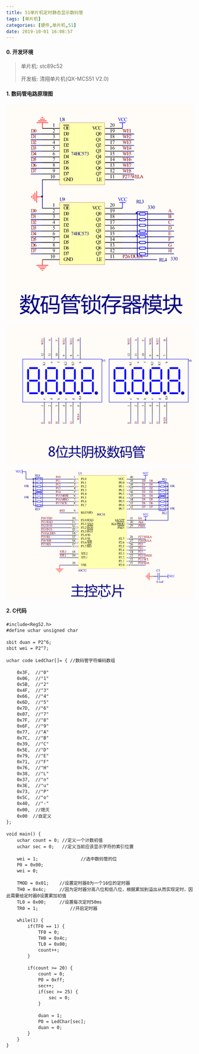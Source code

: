 ```yaml
---
title: 51单片机定时静态显示数码管
tags: [单片机]
categories: [硬件,单片机,51]
date: 2019-10-01 16:08:57
---
```


#### 0. 开发环境

> 单片机: stc89c52
>
> 开发板: 清翔单片机(QX-MCS51 V2.0)


#### 1. 数码管电路原理图

![](https://raw.githubusercontent.com/qnyt1993/picture/master/img/2019/10/01/QQ%E6%88%AA%E5%9B%BE20191001160627.png)

![](https://raw.githubusercontent.com/qnyt1993/picture/master/img/2019/10/01/QQ%E6%88%AA%E5%9B%BE20191001160643.png)

![](https://raw.githubusercontent.com/qnyt1993/picture/master/img/2019/10/01/QQ%E6%88%AA%E5%9B%BE20191001160802.png)

#### 2. C代码

    #include<Reg52.h>
    #define uchar unsigned char
    
    sbit duan = P2^6;
    sbit wei = P2^7;
    
    uchar code LedChar[]= { //数码管字符编码数组
    
        0x3F,  //"0"
        0x06,  //"1"
        0x5B,  //"2"
        0x4F,  //"3"
        0x66,  //"4"
        0x6D,  //"5"
        0x7D,  //"6"
        0x07,  //"7"
        0x7F,  //"8"
        0x6F,  //"9"
        0x77,  //"A"
        0x7C,  //"B"
        0x39,  //"C"
        0x5E,  //"D"
        0x79,  //"E"
        0x71,  //"F"
        0x76,  //"H"
        0x38,  //"L"
        0x37,  //"n"
        0x3E,  //"u"
        0x73,  //"P"
        0x5C,  //"o"
        0x40,  //"-"
        0x00,  //熄灭
        0x00  //自定义
    };
    
    void main() {
        uchar count = 0; //定义一个计数初值
        uchar sec = 0;   //定义当前应该显示字符的索引位置
    
        wei = 1;				//选中数码管的位
        P0 = 0x00;
        wei = 0;
    
        TMOD = 0x01;	//设置定时器0为一个16位的定时器
        TH0 = 0x4c;		//因为定时器分高八位和低八位，根据累加到溢出从而实现定时，因此需要给定时器0设置累加初值
        TL0 = 0x00;		//设置每次定时50ms
        TR0 = 1;			//开启定时器
    
        while(1) {
            if(TF0 == 1) {
                TF0 = 0;
                TH0 = 0x4c;
                TL0 = 0x00;
                count++;
            }
    
            if(count >= 20) {
                count = 0;
                P0 = 0xff;
                sec++;
                if(sec >= 25) {
                    sec = 0;
                }
    
                duan = 1;
                P0 = LedChar[sec];
                duan = 0;
            }
        }
    }